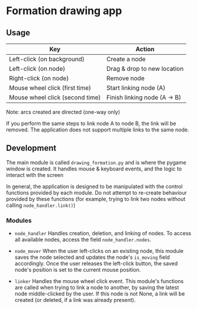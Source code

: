 # Formation drawing app

## Usage

| Key                             | Action                       |
|---------------------------------|------------------------------|
| Left-click (on background)      | Create a node                |
| Left-click (on node)            | Drag & drop to new location  |
| Right-click (on node)           | Remove node                  |
| Mouse wheel click (first time)  | Start linking node (A)       |
| Mouse wheel click (second time) | Finish linking node (A -> B) |

Note: arcs created are directed (one-way only)

If you perform the same steps to link node A to node B, the link will be removed.
The application does not support multiple links to the same node.

## Development
The main module is called `drawing_formation.py` and is where the pygame window is created.
It handles mouse & keyboard events, and the logic to interact with the screen

In general, the application is designed to be manipulated with the control functions provided
by each module. Do not attempt to re-create behaviour provided by these functions (for example,
trying to link two nodes without calling `node_handler.link()`) 

### Modules
- `node_handler`
Handles creation, deletion, and linking of nodes. To access all available nodes,
access the field `node_handler.nodes`.


- `node_mover`
When the user left-clicks on an existing node, this module saves the node selected and
updates the node's `is_moving` field accordingly. Once the user releases the left-click button,
the saved node's position is set to the current mouse position.


- `linker`
Handles the mouse wheel click event. This module's functions are called when trying to link a node to another,
by saving the latest node middle-clicked by the user. If this node is not None, a link will be created
(or deleted, if a link was already present).

